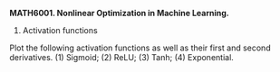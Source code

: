 <b>MATH6001. Nonlinear Optimization in Machine Learning.</b>

1. Activation functions

Plot the following activation functions as well as their first and second derivatives.
(1) Sigmoid; (2) ReLU; (3) Tanh; (4) Exponential.
